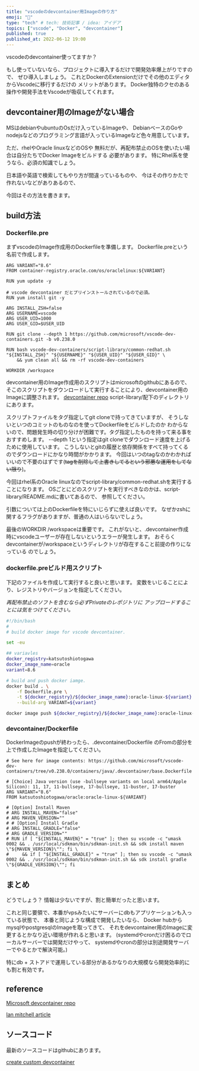 ```yaml
---
title: "vscodeのdevcontainer用Imageの作り方"
emoji: "🌟"
type: "tech" # tech: 技術記事 / idea: アイデア
topics: ["vscode", "Docker", "devcontainer"]
published: true
published_at: 2022-06-12 19:00 
---
```


vscodeのdevcontainer使ってますか？

もし使っていないなら、プロジェクトに導入するだけで開発効率爆上がりですので、
ぜひ導入しましょう。
これとDockerのExtensionだけでその他のエディタからVscodeに移行するだけの
メリットがあります。
Docker独特のクセのある操作や開発手法をVscodeが吸収してくれます。

## devcontainer用のImageがない場合

MSはdebianやubuntuのOsだけ入っているImageや、
DebianベースのGoやnodejsなどのプログラミング言語が入っているImageなど色々用意しています。

ただ、rhelやOracle linuxなどのOSや
無料だが、再配布禁止のOSを使いたい場合は自分たちでDocker Imageをビルドする
必要があります。
特にRhel系を使うなら、必須の知識でしょう。

日本語や英語で検索してもやり方が間違っているものや、
今はその作りかたで作れないなどがありあるので、

今回はその方法を書きます。

## build方法

### Dockerfile.pre

まずvscodeのImage作成用のDockerfileを準備します。
Dockerfile.preという名前で作成します。

```Dockerfile:Dockerfile.pre
ARG VARIANT="8.6"
FROM container-registry.oracle.com/os/oraclelinux:${VARIANT}

RUN yum update -y

# vscode devcontainer だとプリインストールされているので必須。
RUN yum install git -y

ARG INSTALL_ZSH=false
ARG USERNAME=vscode
ARG USER_UID=1000
ARG USER_GID=$USER_UID

RUN git clone --depth 1 https://github.com/microsoft/vscode-dev-containers.git -b v0.238.0

RUN bash vscode-dev-containers/script-library/common-redhat.sh "${INSTALL_ZSH}" "${USERNAME}" "${USER_UID}" "${USER_GID}" \
    && yum clean all && rm -rf vscode-dev-containers

WORKDIR /workspace
```

devcontainer用のImage作成用のスクリプトはmicrosoftのgithubにあるので、
そこのスクリプトをダウンロードして実行することにより、devcontainer用のImageに調整されます。
[devcontainer repo](https://github.com/microsoft/vscode-dev-containers)
script-library/配下のディレクトリにあります。

スクリプトファイルをタグ指定してgit cloneで持ってきていますが、
そうしないといつのコミットのものなのを使ってDockerfileをビルドしたのか
わからないので、問題発生時の切り分けが困難です。タグ指定したものを持って来る事をおすすめします。
--depth 1という指定はgit cloneでダウンロード速度を上げるために使用しています。
こうしないとgitの履歴と依存関係をすべて持ってくるのでダウンロードにかなり時間がかかります。
今回はいつのtagなのかわかればいいので不要のはずです(~~tagを削除して上書きしてるという邪悪な運用をしてない限り~~)。

今回はrhel系のOracle linuxなのでscript-library/common-redhat.shを実行することになります。
OSごとにどのスクリプトを実行すべきなのかは、script-library/README.mdに書いてあるので、
参照してください。

引数については上のDockerfileを特にいじらずに使えば良いです。
なぜかzshに関するフラグがありますが、普通の人はいらないでしょう。

最後のWORKDIR /workspaceは重要です。
これがないと、.devcontainer作成時にvscodeユーザーが存在しないというエラーが発生します。
おそらくdevcontainerが/workspaceというディレクトリが存在すること前提の作りになっている
のでしょう。

### dockerfile.preビルド用スクリプト

下記のファイルを作成して実行すると良いと思います。
変数をいじることにより、レジストリやバージョンを指定してください。

*再配布禁止のソフトを含むなら必ずPrivateのレポジトリに
アップロードすることには気をつけてください。*

```bash:build_image.sh
#!/bin/bash
#
# build docker image for vscode devcontainer.

set -eu

## variavles
docker_registry=katsutoshiotogawa
docker_image_name=oracle
variant=8.6

# build and push docker iamge.
docker build . \
    -f Dockerfile.pre \
    -t ${docker_registry}/${docker_image_name}:oracle-linux-${variant} \
    --build-arg VARIANT=${variant}

docker image push ${docker_registry}/${docker_image_name}:oracle-linux-${variant} 
```

### devcontainer/Dockerfile

DockerImageのpushが終わったら、.devcontainer/Dockerfile
のFromの部分を上で作成したImageを指定してください。

```Dockerfile:.devcontaienr/Dockerfile
# See here for image contents: https://github.com/microsoft/vscode-dev-containers/tree/v0.238.0/containers/java/.devcontainer/base.Dockerfile

# [Choice] Java version (use -bullseye variants on local arm64/Apple Silicon): 11, 17, 11-bullseye, 17-bullseye, 11-buster, 17-buster
ARG VARIANT="8.6"
FROM katsutoshiotogawa/oracle:oracle-linux-${VARIANT}

# [Option] Install Maven
# ARG INSTALL_MAVEN="false"
# ARG MAVEN_VERSION=""
# # [Option] Install Gradle
# ARG INSTALL_GRADLE="false"
# ARG GRADLE_VERSION=""
# RUN if [ "${INSTALL_MAVEN}" = "true" ]; then su vscode -c "umask 0002 && . /usr/local/sdkman/bin/sdkman-init.sh && sdk install maven \"${MAVEN_VERSION}\""; fi \
#     && if [ "${INSTALL_GRADLE}" = "true" ]; then su vscode -c "umask 0002 && . /usr/local/sdkman/bin/sdkman-init.sh && sdk install gradle \"${GRADLE_VERSION}\""; fi

```

## まとめ

どうでしょう？
情報は少ないですが、割と簡単だったと思います。

これと同じ要領で、本番がvpsみたいにサーバーにdbもアプリケーションも入っている状態で、
本番と同じような構成で開発したいなら、
Docker hubからmysqlやpostgresqlのImageを取ってきて、
それをdevcontainer用のImageに変更するとかなり近い環境が作れると思います。
(systemdやcronだけ困るのでローカルサーバーでは開発だけやって、
systemdやcronの部分は別途開発サーバーでやるとかで解決可能。)

特にdb + ストアドで運用している部分があるかなりの大規模なら開発効率的にも割と有効です。

## reference

[Microsoft devcontainer repo](https://github.com/microsoft/vscode-dev-containers)

[Ian mitchell article](https://ianmitchell.dev/blog/creating-devcontainers-for-vs-code-and-github-codespaces)

## ソースコード

最新のソースコードはgithubにあります。

[create custom devcontainer](https://github.com/KatsutoshiOtogawa/create_custom_devcontainer)
